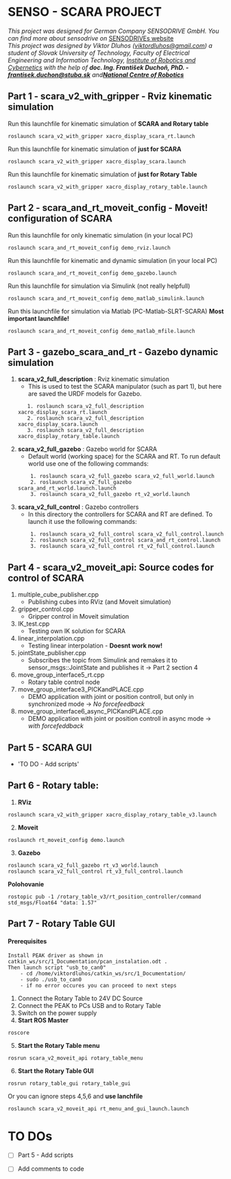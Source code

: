 # SENSO - SCARA PROJECT
*This project was designed for German Company SENSODRIVE GmbH. You can find more 
about sensodrive on* [SENSODRIVEs website](https://www.sensodrive.de/EN/) <br />
*This project was designed by Viktor Dluhos (viktordluhos@gmail.com) a student of 
Slovak University of Technology, Faculty of Electrical Engineering and Information
Technology, [Institute of Robotics and Cybernetics](http://www.urk.fei.stuba.sk/en) 
with the help of **doc. Ing. František Duchoň, PhD. - frantisek.duchon@stuba.sk** 
and[**National Centre of Robotics**](http://nacero.sk/language/en/)*

## Part 1 - scara_v2_with_gripper - Rviz kinematic simulation
Run this launchfile for kinematic simulation of **SCARA and Rotary table**
```
roslaunch scara_v2_with_gripper xacro_display_scara_rt.launch
```
Run this launchfile for kinematic simulation of **just for SCARA**
```
roslaunch scara_v2_with_gripper xacro_display_scara.launch
```
Run this launchfile for kinematic simulation of **just for Rotary Table**
```
roslaunch scara_v2_with_gripper xacro_display_rotary_table.launch
```
## Part 2 - scara_and_rt_moveit_config - Moveit! configuration of SCARA
Run this launchfile for only kinematic simulation (in your local PC)
```
roslaunch scara_and_rt_moveit_config demo_rviz.launch
```
Run this launchfile for kinematic and dynamic simulation (in your local PC)
```
roslaunch scara_and_rt_moveit_config demo_gazebo.launch
```
Run this launchfile for simulation via Simulink (not really helpfull)
```
roslaunch scara_and_rt_moveit_config demo_matlab_simulink.launch
```
Run this launchfile for simulation via Matlab (PC-Matlab-SLRT-SCARA)  **Most important launchfile!**
```
roslaunch scara_and_rt_moveit_config demo_matlab_mfile.launch
```

## Part 3 - gazebo_scara_and_rt - Gazebo dynamic simulation
1. **scara_v2_full_description** : Rviz kinematic simulation
    - This is used to test the SCARA manipulator (such as part 1), but here are saved the URDF models for Gazebo.
     ```
        1. roslaunch scara_v2_full_description xacro_display_scara_rt.launch
        2. roslaunch scara_v2_full_description xacro_display_scara.launch
        3. roslaunch scara_v2_full_description xacro_display_rotary_table.launch
    ```
2. **scara_v2_full_gazebo** : Gazebo world for SCARA
    - Default world (working space) for the SCARA and RT. To run default world use one of the following commands:
    ```
        1. roslaunch scara_v2_full_gazebo scara_v2_full_world.launch
        2. roslaunch scara_v2_full_gazebo scara_and_rt_world.launch.launch
        3. roslaunch scara_v2_full_gazebo rt_v2_world.launch
    ```
3. **scara_v2_full_control** : Gazebo controllers
    - In this directory the controllers for SCARA and RT are defined. To launch it use the following commands:
    ```
        1. roslaunch scara_v2_full_control scara_v2_full_control.launch
        2. roslaunch scara_v2_full_control scara_and_rt_control.launch
        3. roslaunch scara_v2_full_control rt_v2_full_control.launch
    ```
## Part 4 - scara_v2_moveit_api: Source codes for control of SCARA
1. multiple_cube_publisher.cpp
    - Publishing cubes into RViz (and Moveit simulation)
2. gripper_control.cpp
    - Gripper control in Moveit simulation
3. IK_test.cpp
    - Testing own IK solution for SCARA
4. linear_interpolation.cpp
    - Testing linear interpolation - **Doesnt work now!**
5. jointState_publisher.cpp
    - Subscribes the topic from Simulink and remakes it to sensor_msgs::JointState and publishes it -> Part 2 section 4
6. move_group_interface5_rt.cpp
    - Rotary table control node
7. move_group_interface3_PICKandPLACE.cpp
    - DEMO application with joint or position controll, but only in synchronized mode -> *No forcefeedback*
8. move_group_interface6_async_PICKandPLACE.cpp
    - DEMO application with joint or position controll in async mode -> *with forcefeddback*

## Part 5 - SCARA GUI
* 'TO DO - Add scripts'

## Part 6 - Rotary table:
1. **RViz**
```
roslaunch scara_v2_with_gripper xacro_display_rotary_table_v3.launch
```
2. **Moveit**
```
roslaunch rt_moveit_config demo.launch
```
3. **Gazebo**
```
roslaunch scara_v2_full_gazebo rt_v3_world.launch
roslaunch scara_v2_full_control rt_v3_full_control.launch
```
**Polohovanie**
```
rostopic pub -1 /rotary_table_v3/rt_position_controller/command std_msgs/Float64 "data: 1.57"
```
## Part 7 - Rotary Table GUI
#### Prerequisites
```
Install PEAK driver as shown in catkin_ws/src/1_Documentation/pcan_instalation.odt .
Then launch script "usb_to_can0"
    - cd /home/viktordluhos/catkin_ws/src/1_Documentation/
    - sudo ./usb_to_can0
    - if no error occures you can proceed to next steps
```
1. Connect the Rotary Table to 24V DC Source
2. Connect the PEAK to PCs USB and to Rotary Table
3. Switch on the power supply
4. **Start ROS Master**
```
roscore
```
5. **Start the Rotary Table menu**
```
rosrun scara_v2_moveit_api rotary_table_menu
```
6. **Start the Rotary Table GUI**
```
rosrun rotary_table_gui rotary_table_gui
```
Or you can ignore steps 4,5,6 and **use lanchfile**
```
roslaunch scara_v2_moveit_api rt_menu_and_gui_launch.launch
```

# TO DOs
- [ ] Part 5 - Add scripts
- [ ] Add comments to code




